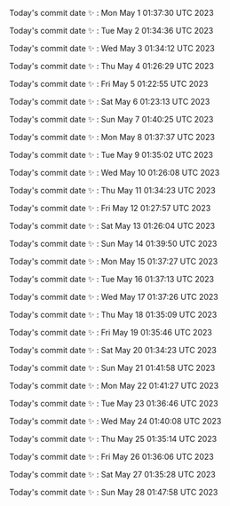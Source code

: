 Today's commit date ✨ : Mon May 1 01:37:30 UTC 2023 

Today's commit date ✨ : Tue May 2 01:34:36 UTC 2023 

Today's commit date ✨ : Wed May 3 01:34:12 UTC 2023 

Today's commit date ✨ : Thu May 4 01:26:29 UTC 2023 

Today's commit date ✨ : Fri May 5 01:22:55 UTC 2023 

Today's commit date ✨ : Sat May 6 01:23:13 UTC 2023 

Today's commit date ✨ : Sun May 7 01:40:25 UTC 2023 

Today's commit date ✨ : Mon May 8 01:37:37 UTC 2023 

Today's commit date ✨ : Tue May 9 01:35:02 UTC 2023 

Today's commit date ✨ : Wed May 10 01:26:08 UTC 2023 

Today's commit date ✨ : Thu May 11 01:34:23 UTC 2023 

Today's commit date ✨ : Fri May 12 01:27:57 UTC 2023 

Today's commit date ✨ : Sat May 13 01:26:04 UTC 2023 

Today's commit date ✨ : Sun May 14 01:39:50 UTC 2023 

Today's commit date ✨ : Mon May 15 01:37:27 UTC 2023 

Today's commit date ✨ : Tue May 16 01:37:13 UTC 2023 

Today's commit date ✨ : Wed May 17 01:37:26 UTC 2023 

Today's commit date ✨ : Thu May 18 01:35:09 UTC 2023 

Today's commit date ✨ : Fri May 19 01:35:46 UTC 2023 

Today's commit date ✨ : Sat May 20 01:34:23 UTC 2023 

Today's commit date ✨ : Sun May 21 01:41:58 UTC 2023 

Today's commit date ✨ : Mon May 22 01:41:27 UTC 2023 

Today's commit date ✨ : Tue May 23 01:36:46 UTC 2023 

Today's commit date ✨ : Wed May 24 01:40:08 UTC 2023 

Today's commit date ✨ : Thu May 25 01:35:14 UTC 2023 

Today's commit date ✨ : Fri May 26 01:36:06 UTC 2023 

Today's commit date ✨ : Sat May 27 01:35:28 UTC 2023 

Today's commit date ✨ : Sun May 28 01:47:58 UTC 2023 

